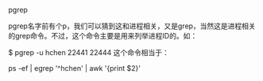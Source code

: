 pgrep

pgrep名字前有个p，我们可以猜到这和进程相关，又是grep，当然这是进程相关的grep命令。不过，这个命令主要是用来列举进程ID的。如：

$ pgrep -u hchen
22441
22444
这个命令相当于：

ps -ef | egrep '^hchen' | awk '{print $2}'
